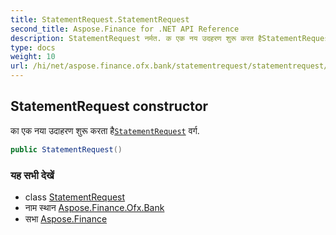 ```yaml
---
title: StatementRequest.StatementRequest
second_title: Aspose.Finance for .NET API Reference
description: StatementRequest नर्मत. क एक नय उदहरण शुरू करत हैStatementRequest वर्ग.
type: docs
weight: 10
url: /hi/net/aspose.finance.ofx.bank/statementrequest/statementrequest/
---
```

## StatementRequest constructor

का एक नया उदाहरण शुरू करता है[`StatementRequest`](../) वर्ग.

```csharp
public StatementRequest()
```

### यह सभी देखें

* class [StatementRequest](../)
* नाम स्थान [Aspose.Finance.Ofx.Bank](../../statementrequest/)
* सभा [Aspose.Finance](../../../)


